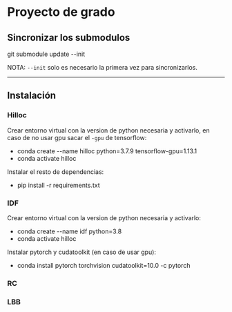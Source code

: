 # Proyecto de grado

## Sincronizar los submodulos

git submodule update --init

NOTA: `--init` solo es necesario la primera vez para sincronizarlos.

---
## Instalación

### Hilloc

Crear entorno virtual con la version de python necesaria y activarlo, en caso de no usar gpu sacar el `-gpu` de tensorflow:

* conda create --name hilloc python=3.7.9 tensorflow-gpu=1.13.1
* conda activate hilloc

Instalar el resto de dependencias:

* pip install -r requirements.txt

### IDF

Crear entorno virtual con la version de python necesaria y activarlo:

* conda create --name idf python=3.8
* conda activate hilloc

Instalar pytorch y cudatoolkit (en caso de usar gpu):

* conda install pytorch torchvision cudatoolkit=10.0 -c pytorch

### RC

### LBB

